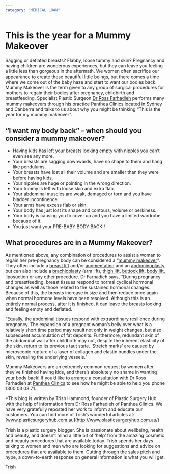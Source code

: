 ```yaml
---
category: "MEDICAL LOAN"
---
```


# This is the year for a Mummy Makeover

Sagging or deflated breasts? Flabby, loose tummy and skin? Pregnancy and having children are wonderous experiences, but they can leave you feeling a little less than gorgeous in the aftermath. We women often sacrifice our appearance to create these beautiful little beings, but there comes a time where we come out of the baby haze and start to want our bodies back. Mummy Makeover is the term given to any group of surgical procedures for mothers to regain their bodies after pregnancy, childbirth and breastfeeding. Specialist Plastic Surgeon [Dr Ross Farhadieh](http://www.panthea.com.au/mr-ross-farhadieh/) performs many mummy makeovers through his practice Panthea Clinics located in Sydney and Canberra and talks to us about why you might be thinking “This is the year for my mummy makeover”.

## “I want my body back” – when should you consider a mummy makeover?

- Having kids has left your breasts looking empty with nipples you can’t even see any more.
- Your breasts are sagging downwards, have no shape to them and hang like pendulums.
- Your breasts have lost all their volume and are smaller than they were before having kids.
- Your nipples are huge or pointing in the wrong direction.
- Your tummy is left with loose skin and extra flab.
- Your abdominal muscles are weak, damaged or torn and you have bladder incontinence.
- Your arms have excess flab or skin.
- Your body has just lost its shape and contours, volume or perkiness.
- Your body is causing you to cover up and you have a limited wardrobe because of it.
- You just want your PRE-BABY BODY BACK!!

## What procedures are in a Mummy Makeover?

As mentioned above, any combination of procedures to assist a woman to regain her pre-pregnancy body can be considered a “[mummy makeover](https://www.plasticsurgeryhub.com.au/procedure/mummy-makeover/)”. They often include a [breast lift](https://www.plasticsurgeryhub.com.au/procedure/breast-lift-mastopexy/) and/or [augmentation](https://www.plasticsurgeryhub.com.au/procedure/breast-lift-with-implants/) and an [abdominoplasty](https://www.plasticsurgeryhub.com.au/procedure/tummy-tuck-abdominoplasty/) but can also include a [brachioplasty](https://www.plasticsurgeryhub.com.au/procedure/brachioplasty/) (arm lift), [thigh lift](https://www.plasticsurgeryhub.com.au/procedure/thigh-lift-surgery/), [buttock lift](https://www.plasticsurgeryhub.com.au/procedure/brazilian-butt-lift/), [body lift](https://www.plasticsurgeryhub.com.au/procedure/body-lift-circumferential-lipectomy/), liposuction or any other procedure. Dr Farhadieh says, “During pregnancy and breastfeeding, breast tissues respond to normal cyclical hormonal changes as well as those related to the sustained hormonal changes. Because of this, the breasts increase in size and then reduce once again when normal hormone levels have been resolved. Although this is an entirely normal process, after it is finished, it can leave the breasts looking and feeling empty and deflated.

“Equally, the abdominal tissues respond with extraordinary resilience during pregnancy. The expansion of a pregnant woman’s belly over what is a relatively short time period may result not only in weight changes, but also subsequent accumulation of fat deposits. Furthermore, redundant skin of the abdominal wall after childbirth may not, despite the inherent elasticity of the skin, return to its previous taut state. ‘Stretch marks’ are caused by microscopic rupture of a layer of collagen and elastin bundles under the skin, revealing the underlying vessels.”

Mummy Makeovers are an extremely common request by women after they’ve finished having kids, and there’s absolutely no shame in wanting your body back! If you’d like to arrange a consultation with Dr Ross Farhadieh at [Panthea Clinics](http://www.panthea.com.au/) to see how he might be able to help you phone 1300 03 03 71.

\*This blog is written by Trish Hammond, founder of Plastic Surgery Hub with the help of information from Dr Ross Farhadieh of Panthea Clinics. We have very gratefully reposted her work to inform and educate our customers. You can find more of Trish’s wonderful articles at: [www.plasticsurgeryhub.com.au](http://www.plasticsurgeryhub.com.au/)

Trish is a plastic surgery blogger. She is passionate about wellbeing, health and beauty, and doesn’t mind a little bit of ‘help’ from the amazing cosmetic and beauty procedures that are available today. Trish spends her days talking to women and men who are looking for suggestions and advice on procedures that are available to them. Cutting through the sales pitch and hype, a down-to-earth response on general information is what you will get.

Trish
